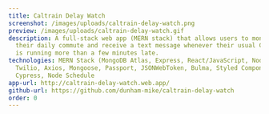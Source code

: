 ```yaml
---
title: Caltrain Delay Watch
screenshot: /images/uploads/caltrain-delay-watch.png
preview: /images/uploads/caltrain-delay-watch.gif
description: A full-stack web app (MERN stack) that allows users to monitor
  their daily commute and receive a text message whenever their usual Caltrain
  is running more than a few minutes late.
technologies: MERN Stack (MongoDB Atlas, Express, React/JavaScript, Node.js),
  Twilio, Axios, Mongoose, Passport, JSONWebToken, Bulma, Styled Components,
  Cypress, Node Schedule
app-url: http://caltrain-delay-watch.web.app/
github-url: https://github.com/dunham-mike/caltrain-delay-watch
order: 0
---
```

